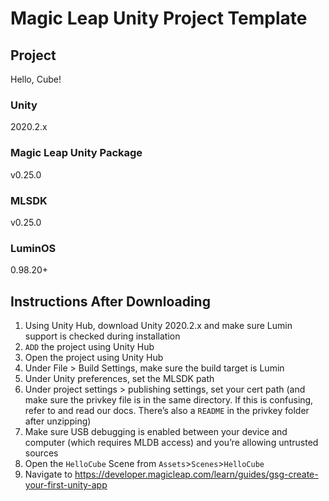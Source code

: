 # Magic Leap Unity Project Template

## Project

Hello, Cube!

### Unity

2020.2.x

### Magic Leap Unity Package

v0.25.0

### MLSDK

v0.25.0

### LuminOS

0.98.20+

## Instructions After Downloading

1) Using Unity Hub, download Unity 2020.2.x and make sure Lumin support is checked during installation
2) `ADD` the project using Unity Hub
3) Open the project using Unity Hub
4) Under File > Build Settings, make sure the build target is Lumin
5) Under Unity preferences, set the MLSDK path
6) Under project settings > publishing settings, set your cert path (and make sure the privkey file is in the same directory. If this is confusing, refer to and read our docs. There’s also a `README` in the privkey folder after unzipping)
7) Make sure USB debugging is enabled between your device and computer (which requires MLDB access) and you’re allowing untrusted sources
8) Open the `HelloCube` Scene from `Assets`>`Scenes`>`HelloCube`
9) Navigate to https://developer.magicleap.com/learn/guides/gsg-create-your-first-unity-app
